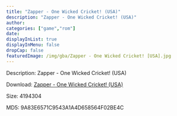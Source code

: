 ```yaml
---
title: "Zapper - One Wicked Cricket! (USA)"
description: "Zapper - One Wicked Cricket! (USA)"
author: 
categories: ["game","rom"]
date: 
displayInList: true
displayInMenu: false
dropCap: false
featuredImage: /img/gba/Zapper - One Wicked Cricket! [USA].jpg
---
```


Description: Zapper - One Wicked Cricket! (USA)

Download: <a style="text-decoration:underline;" href="https://mega.nz/#!neBUQaBK!5q4EpRmKVhQ8PxZ_kMj5YpFM1Fpdw7wW5QEY5P54j4c" target = "_blank" rel = "nofollow" > Zapper - One Wicked Cricket! (USA)</a>

Size: 4194304

MD5: 9A83E6571C9543A1A4D658564F02BE4C

